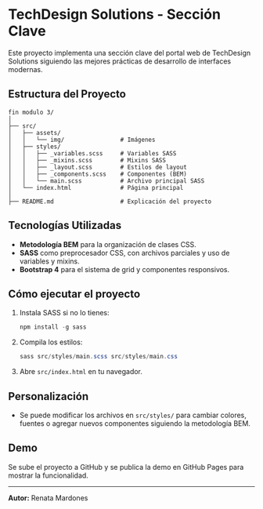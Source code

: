 # TechDesign Solutions - Sección Clave

Este proyecto implementa una sección clave del portal web de TechDesign Solutions siguiendo las mejores prácticas de desarrollo de interfaces modernas.

## Estructura del Proyecto

```
fin modulo 3/
│
├── src/
│   ├── assets/
│   │   └── img/                # Imágenes
│   ├── styles/
│   │   ├── _variables.scss     # Variables SASS
│   │   ├── _mixins.scss        # Mixins SASS
│   │   ├── _layout.scss        # Estilos de layout
│   │   ├── _components.scss    # Componentes (BEM)
│   │   └── main.scss           # Archivo principal SASS
│   └── index.html              # Página principal
│
├── README.md                   # Explicación del proyecto
```

## Tecnologías Utilizadas
- **Metodología BEM** para la organización de clases CSS.
- **SASS** como preprocesador CSS, con archivos parciales y uso de variables y mixins.
- **Bootstrap 4** para el sistema de grid y componentes responsivos.

## Cómo ejecutar el proyecto
1. Instala SASS si no lo tienes:
   ```powershell
   npm install -g sass
   ```
2. Compila los estilos:
   ```powershell
   sass src/styles/main.scss src/styles/main.css
   ```
3. Abre `src/index.html` en tu navegador.

## Personalización
- Se puede modificar los archivos en `src/styles/` para cambiar colores, fuentes o agregar nuevos componentes siguiendo la metodología BEM.

## Demo
Se sube el proyecto a GitHub y se publica la demo en GitHub Pages para mostrar la funcionalidad.

---

**Autor:** Renata Mardones
